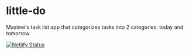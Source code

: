 # little-do

Maxime's task list app that categorizes tasks into 2 categories: today and tomorrow.

[![Netlify Status](https://api.netlify.com/api/v1/badges/29abc1c3-aaf2-44a3-aac7-da11fc51143d/deploy-status)](https://app.netlify.com/sites/little-do/deploys)
